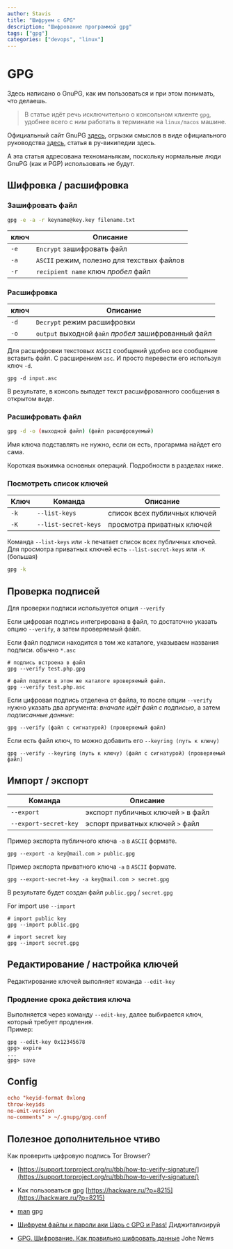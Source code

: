 ```yaml
---
author: Stavis
title: "Шифруем с GPG"
description: "Шифрование программой gpg"
tags: ["gpg"]
categories: ["devops", "linux"]
---
```


# GPG

Здесь написано о GnuPG, как им пользоваться и при этом понимать, что делаешь.

> В статье идёт речь исключительно о консольном клиенте `gpg`, удобнее всего с ним работать в терминале на `linux/macos` машине.

Официальный сайт GnuPG [здесь](https://www.gnupg.org/), огрызки смыслов в виде официального руководства [здесь](https://www.gnupg.org/gph/en/manual.html), статья в ру-википедии здесь.  

А эта статья адресована техноманьякам, поскольку нормальные люди GnuPG (как и PGP) использовать не будут.

## Шифровка / расшифровка

### Зашифровать файл

```sh
gpg -e -a -r keyname@key.key filename.txt
```

| ключ | Описание |
| --- | --- |
| `-e` | `Encrypt` зашифровать файл |
| `-a` | `ASCII` режим, полезно для техствых файлов |
| `-r` | `recipient name` ключ _пробел_ файл |

### Расшифровка

| ключ | Описание |
| --- | --- |
| `-d` | `Decrypt` режим расшифровки |
| `-o` | `output` выходной `файл` _пробел_ зашифрованный файл |

Для расшифровки текстовых `ASCII` сообщений удобно все сообщение вставить файл.
С расширением `asc`. И просто перевести его используя ключ `-d`.

```shell
gpg -d input.asc
```

В результате, в консоль выпадет текст расшифрованного сообщения в открытом виде.

### Расшифровать файл

```sh
gpg -d -o (выходной файл) (файл расшифровуемый)
```
Имя ключа подставлять не нужно, если он есть, прогармма найдет его сама.

Короткая выжимка основных операций. Подробности в разделах ниже.

### Посмотреть список ключей

| Ключ | Команда | Описание |
| --- | --- | --- |
| `-k` | `--list-keys`  | список всех публичных ключей |
| `-K` | `--list-secret-keys` | просмотра приватных ключей |

Команда `--list-keys` или `-k` печатает список всех публичных ключей.  
Для просмотра приватных ключей есть `--list-secret-keys` или `-K` (большая)

```sh
gpg -k
```

## Проверка подписей

Для проверки подписи используется опция `--verify`

Если цифровая подпись интегрирована в файл, то достаточно указать опцию `--verify`, а затем проверяемый файл.

Если файл подписи находится в том же каталоге, указываем названия подписи. обычно `*.asc`

```shell
# подпись встроена в файл
gpg --verify test.php.gpg

# файл подписи в этом же каталоге вроверяемый файл.
gpg --verify test.php.asc
```

Если цифровая подпись отделена от файла, то после опции `--verify` нужно указать два аргумента: _вначале идёт файл с подписью_, а затем _подписанные данные_:

```shell
gpg --verify (файл с сигнатурой) (проверяемый файл)
```

Если есть файл ключ, то можно добавить его `--keyring (путь к ключу)`

```shell
gpg --verify --keyring (путь к ключу) (файл с сигнатурой) (проверяемый файл)
```

## Импорт / экспорт

| Команда | Описание |
| --- | --- |
| `--export`  | экспорт публичных ключей `>` в файл |
| `--export-secret-key` | эспорт приватных ключей `>` файл |

Пример экспорта публичного ключа `-a` в  `ASCII` формате.

```shell
gpg --export -a key@mail.com > public.gpg
```

Пример экспорта приватного ключа `-a` в `ASCII` формате.

```shell
gpg --export-secret-key -a key@mail.com > secret.gpg
```

В результате будет создан файл `public.gpg` / `secret.gpg`

For import use `--import`

```shell
# import public key
gpg --import public.gpg

# import secret key
gpg --import secret.gpg
```
## Редактирование / настройка ключей

Редактирование ключей выполняет команда `--edit-key`  

### Продление срока действия ключа

Выполняется через команду `--edit-key`, далее выбирается ключ, который требует продления.  
Пример:

```shell
gpg --edit-key 0x12345678
gpg> expire
...
gpg> save
```
## Config

```conf
echo "keyid-format 0xlong
throw-keyids
no-emit-version
no-comments" > ~/.gnupg/gpg.conf
```

## Полезное дополнительное чтиво

Как проверить цифровую подпись Tor Browser?

- [https://support.torproject.org/ru/tbb/how-to-verify-signature/](https://support.torproject.org/ru/tbb/how-to-verify-signature/)

- Как пользоваться gpg [https://hackware.ru/?p=8215](https://hackware.ru/?p=8215)
- [man](https://manpages.org/gpg) gpg
- [Шифруем файлы и пароли аки Царь с GPG и Pass!](https://www.youtube.com/watch?v=I2mwqC6HGGE)  Диджитализируй
- [GPG. Шифрование. Как правильно шифровать данные](https://www.youtube.com/watch?v=2CwsoGw2coc) Johe News

